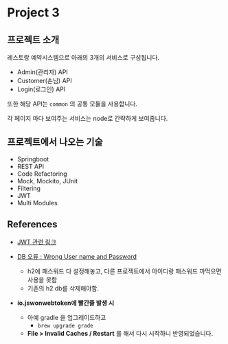 # Project 3

## 프로젝트 소개

레스토랑 예약시스템으로 아래의 3개의 서비스로 구성됩니다.

- Admin(관리자) API
- Customer(손님) API
- Login(로그인) API

또한 해당 API는 `common` 의 공통 모듈을 사용합니다.

각 페이지 마다 보여주는 서비스는 node로 간략하게 보여줍니다.



## 프로젝트에서 나오는 기술

- Springboot
- REST API
- Code Refactoring
- Mock, Mockito, JUnit
- Filtering
- JWT
- Multi Modules



## References 

- [JWT 관련 링크](https://jwt.io/)
- [DB 오류 : Wrong User name and Password](https://hothoony.tistory.com/890)
  - h2에 패스워드 다 설정해놓고, 다른 프로젝트에서 아이디랑 패스워드 까먹으면 사용을 못함
  - 기존의 h2 db를 삭제해야함.

- **io.jswonwebtoken에 빨간줄 발생 시**
  - 아예 gradle 을 업그레이드하고
    - `brew upgrade grade`
  - **File > Invalid Caches / Restart** 를 해서 다시 시작하니 반영되었습니다.

